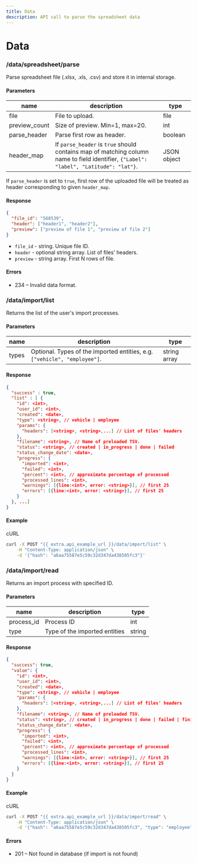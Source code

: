 ```yaml
---
title: Data
description: API call to parse the spreadsheet data
---
```


# Data

### /data/spreadsheet/parse

Parse spreadsheet file (.xlsx, .xls, .csv) and store it in internal storage.

#### Parameters

| name           | description                                                                                                                           | type        |
| -------------- | ------------------------------------------------------------------------------------------------------------------------------------- | ----------- |
| file           | File to upload.                                                                                                                       | file        |
| preview\_count | Size of preview. Min=1, max=20.                                                                                                       | int         |
| parse\_header  | Parse first row as header.                                                                                                            | boolean     |
| header\_map    | If `parse_header` is `true` should contains map of matching column name to field identifier, `{"Label": "label", "Latitude": "lat"}`. | JSON object |

If `parse_header` is set to `true`, first row of the uploaded file will be treated as header corresponding to given `header_map`.

#### Response

```json
{
  "file_id": "568539",
  "header": ["header1", "header2"],
  "preview": ["preview of file 1", "preview of file 2"]
}
```

* `file_id` - string. Unique file ID.
* `header` - optional string array. List of files' headers.
* `preview` - string array. First N rows of file.

#### Errors

* 234 – Invalid data format.

### /data/import/list

Returns the list of the user's import processes.

#### Parameters

| name  | description                                                               | type         |
| ----- | ------------------------------------------------------------------------- | ------------ |
| types | Optional. Types of the imported entities, e.g. `["vehicle", "employee"]`. | string array |

#### Response

```json
{
  "success" : true,
  "list" : [ {
    "id": <int>,
    "user_id": <int>,
    "created": <date>,
    "type": <string>, // vehicle | employee
    "params": {
      "headers": [<string>, <string>,...] // List of files' headers
    },
    "filename": <string>, // Name of preloaded TSV.
    "status": <string>, // created | in_progress | done | failed
    "status_change_date": <date>,
    "progress": {
      "imported": <int>,
      "failed": <int>,
      "percent": <int>, // approximate percentage of processed
      "processed_lines": <int>,
      "warnings": [{line:<int>, error: <string>}], // first 25
      "errors": [{line:<int>, error: <string>}], // first 25
    }
  }, ...]
}
```

#### Example

cURL

```sh
curl -X POST "{{ extra.api_example_url }}/data/import/list" \
    -H "Content-Type: application/json" \
    -d '{"hash": "a6aa75587e5c59c32d347da438505fc3"}'
```

### /data/import/read

Returns an import process with specified ID.

#### Parameters

| name        | description                   | type   |
| ----------- | ----------------------------- | ------ |
| process\_id | Process ID                    | int    |
| type        | Type of the imported entities | string |

#### Response

```json
{
  "success": true,
  "value": {
    "id": <int>,
    "user_id": <int>,
    "created": <date>,
    "type": <string>, // vehicle | employee
    "params": {
      "headers": [<string>, <string>,...] // List of files' headers
    },
    "filename": <string>, // Name of preloaded TSV.
    "status": <string>, // created | in_progress | done | failed | finished
    "status_change_date": <date>,
    "progress": {
      "imported": <int>,
      "failed": <int>,
      "percent": <int>, // approximate percentage of processed
      "processed_lines": <int>,
      "warnings": [{line:<int>, error: <string>}], // first 25
      "errors": [{line:<int>, error: <string>}], // first 25
    }
  }
}
```

#### Example

cURL

```sh
curl -X POST "{{ extra.api_example_url }}/data/import/read" \
    -H "Content-Type: application/json" \
    -d '{"hash": "a6aa75587e5c59c32d347da438505fc3", "type": "employee", "process_id": 1}'
```

#### Errors

* 201 – Not found in database (if import is not found)
